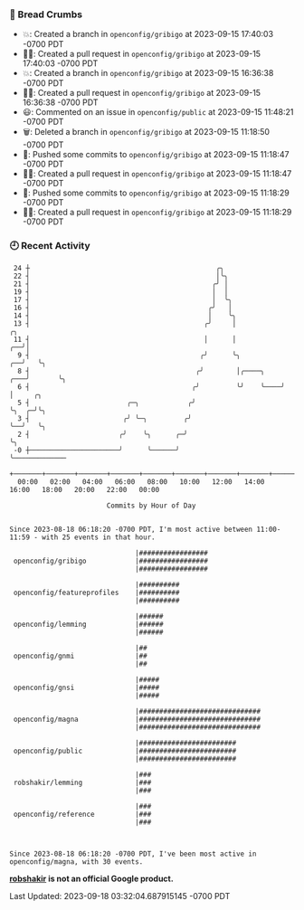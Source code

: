 ### 🍞 Bread Crumbs

 * 💥: Created a branch in `openconfig/gribigo` at 2023-09-15 17:40:03 -0700 PDT
 * ✍🏼: Created a pull request in `openconfig/gribigo` at 2023-09-15 17:40:03 -0700 PDT
 * 💥: Created a branch in `openconfig/gribigo` at 2023-09-15 16:36:38 -0700 PDT
 * ✍🏼: Created a pull request in `openconfig/gribigo` at 2023-09-15 16:36:38 -0700 PDT
 * 😃: Commented on an issue in `openconfig/public` at 2023-09-15 11:48:21 -0700 PDT
 * 🗑: Deleted a branch in `openconfig/gribigo` at 2023-09-15 11:18:50 -0700 PDT
 * 🚢: Pushed some commits to `openconfig/gribigo` at 2023-09-15 11:18:47 -0700 PDT
 * ✍🏼: Created a pull request in `openconfig/gribigo` at 2023-09-15 11:18:47 -0700 PDT
 * 🚢: Pushed some commits to `openconfig/gribigo` at 2023-09-15 11:18:29 -0700 PDT
 * ✍🏼: Created a pull request in `openconfig/gribigo` at 2023-09-15 11:18:29 -0700 PDT

### 🕘 Recent Activity
```
 24 ┼                                              ╭╮
 22 ┤                                              │╰╮
 21 ┤                                             ╭╯ │
 19 ┤                                             │  │
 17 ┤                                             │  ╰╮
 16 ┤                                            ╭╯   │
 14 ┤                                            │    ╰╮
 13 ┤                                           ╭╯     │                     ╭╮
 11 ┤                                           │      │                  ╭──╯│
  9 ┤                                          ╭╯      ╰╮              ╭──╯   ╰╮
  8 ┤                                         ╭╯        │╭────╮    ╭───╯       ╰╮
  6 ┤                                        ╭╯         ╰╯    ╰────╯            │     ╭╮
  5 ┤                        ╭─╮            ╭╯                                  ╰╮  ╭─╯╰╮
  3 ┤                       ╭╯ ╰─╮         ╭╯                                    ╰──╯   ╰╮
  2 ┤                      ╭╯    ╰╮      ╭─╯                                             ╰╮
 -0 ┼──────────────────────╯      ╰──────╯                                                ╰─────────────
    +───────+───────+───────+───────+───────+───────+───────+───────+───────+───────+───────+───────+────
  00:00   02:00   04:00   06:00   08:00   10:00   12:00   14:00   16:00   18:00   20:00   22:00   00:00   

						Commits by Hour of Day


Since 2023-08-18 06:18:20 -0700 PDT, I'm most active between 11:00-11:59 - with 25 events in that hour.

```



```
                               |#################
 openconfig/gribigo            |#################
                               |#################

                               |##########
 openconfig/featureprofiles    |##########
                               |##########

                               |######
 openconfig/lemming            |######
                               |######

                               |##
 openconfig/gnmi               |##
                               |##

                               |#####
 openconfig/gnsi               |#####
                               |#####

                               |##############################
 openconfig/magna              |##############################
                               |##############################

                               |########################
 openconfig/public             |########################
                               |########################

                               |###
 robshakir/lemming             |###
                               |###

                               |###
 openconfig/reference          |###
                               |###



Since 2023-08-18 06:18:20 -0700 PDT, I've been most active in openconfig/magna, with 30 events.

```
**[robshakir](mailto:robjs@google.com) is not an official Google product.**  


Last Updated: 2023-09-18 03:32:04.687915145 -0700 PDT
